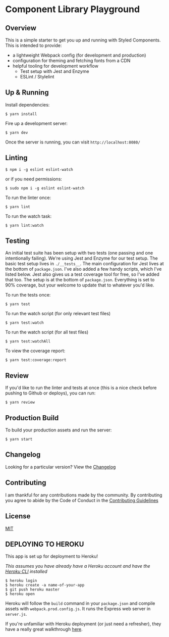 # Component Library Playground

## Overview

This is a simple starter to get you up and running with Styled Components. This is intended to provide:

- a lightweight Webpack config (for development and production)
- configuration for theming and fetching fonts from a CDN
- helpful tooling for development workflow
  - Test setup with Jest and Enzyme
  - ESLint / Stylelint

## Up & Running

Install dependencies:

```
$ yarn install
```

Fire up a development server:

```
$ yarn dev
```

Once the server is running, you can visit `http://localhost:8080/`

## Linting

```
$ npm i -g eslint eslint-watch
```

or if you need permissions:

```
$ sudo npm i -g eslint eslint-watch
```

To run the linter once:

```
$ yarn lint
```

To run the watch task:

```
$ yarn lint:watch
```

## Testing

An initial test suite has been setup with two tests (one passing and one intentionally failing).
We're using Jest and Enzyme for our test setup. The basic test setup lives in `./__tests__`.
The main configuration for Jest lives at the bottom of `package.json`. I've also added a few
handy scripts, which I've listed below. Jest also gives us a test coverage tool for free, so I've added that too. The setup is at the bottom of `package.json`. Everything is set to 90% coverage, but your welcome to update that to whatever you'd like.

To run the tests once:

```
$ yarn test
```

To run the watch script (for only relevant test files)

```
$ yarn test:watch
```

To run the watch script (for all test files)

```
$ yarn test:watchAll
```

To view the coverage report:

```
$ yarn test:coverage:report
```

## Review

If you'd like to run the linter and tests at once (this is a nice check before pushing to Github or deploys), you can run:

```
$ yarn review
```

## Production Build

To build your production assets and run the server:

```
$ yarn start
```

## Changelog

Looking for a particular version? View the [Changelog](CHANGELOG.mb)

## Contributing

I am thankful for any contributions made by the community. By contributing you agree to abide by the Code of Conduct in the [Contributing Guidelines](.github/CONTRIBUTING.md)

## License

[MIT](LICENSE)

## DEPLOYING TO HEROKU

This app is set up for deployment to Heroku!

_This assumes you have already have a Heroku account and have the [Heroku CLI](https://devcenter.heroku.com/articles/heroku-cli) installed_

```
$ heroku login
$ heroku create -a name-of-your-app
$ git push heroku master
$ heroku open
```

Heroku will follow the `build` command in your `package.json` and compile assets with `webpack.prod.config.js`. It runs the Express web server in `server.js`.

If you're unfamiliar with Heroku deployment (or just need a refresher), they have a really great walkthrough [here](https://devcenter.heroku.com/articles/getting-started-with-nodejs#introduction).
